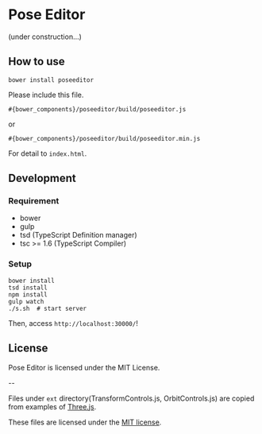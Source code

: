 # Pose Editor

(under construction...)

## How to use
```
bower install poseeditor
```

Please include this file.
```
#{bower_components}/poseeditor/build/poseeditor.js
```
or
```
#{bower_components}/poseeditor/build/poseeditor.min.js
```
For detail to `index.html`.

## Development

### Requirement
+ bower
+ gulp
+ tsd (TypeScript Definition manager)
+ tsc >= 1.6 (TypeScript Compiler)

### Setup
```
bower install
tsd install
npm install
gulp watch
./s.sh  # start server
```
Then, access `http://localhost:30000/`!


## License
Pose Editor is licensed under the MIT License.

--

Files under `ext` directory(TransformControls.js, OrbitControls.js) are copied from examples of [Three.js](https://github.com/mrdoob/three.js).

These files are licensed under the [MIT license](https://raw.githubusercontent.com/mrdoob/three.js/master/LICENSE).

